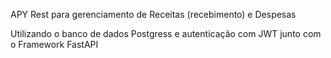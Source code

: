 APY Rest para gerenciamento de Receitas (recebimento) e Despesas

Utilizando o banco de dados Postgress e autenticação com JWT
junto com o Framework FastAPI
